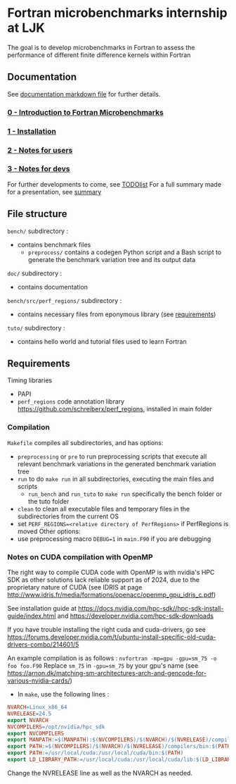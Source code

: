 # Fortran microbenchmarks internship at LJK
The goal is to develop microbenchmarks in Fortran to assess the performance of different finite difference kernels within Fortran
## Documentation
See [documentation markdown file](doc/main.md) for further details.

### [0 - Introduction to Fortran Microbenchmarks](doc/00_introduction.md)
### [1 - Installation](doc/01_installation.md)
### [2 - Notes for users](doc/02_user.md)
### [3 - Notes for devs](doc/03_dev.md)

For further developments to come, see [TODOlist](doc/04_todolist_dev.md)
For a full summary made for a presentation, see [summary](doc/05_full_presentation.md)

## File structure
``bench/`` subdirectory :
- contains benchmark files
    - ``preprocess/`` contains a codegen Python script and a Bash script to generate the benchmark variation tree and its output data

``doc/`` subdirectory :
- contains documentation

``bench/src/perf_regions/`` subdirectory :
- contains necessary files from eponymous library (see [requirements](#requirements))

``tuto/`` subdirectory :
- contains hello world and tutorial files used to learn Fortran

## Requirements
Timing libraries
- PAPI
- ``perf_regions`` code annotation library https://github.com/schreiberx/perf_regions, installed in main folder

### Compilation

``Makefile`` compiles all subdirectories, and has options:
- ``preprocessing`` or ``pre`` to run preprocessing scripts that execute all relevant benchmark variations in the generated benchmark variation tree
- ``run`` to do ``make run`` in all subdirectories, executing the main files and scripts
    - ``run_bench`` and ``run_tuto`` to ``make run`` specifically the bench folder or the tuto folder
- ``clean`` to clean all executable files and temporary files in the subdirectories from the current OS
- set ``PERF_REGIONS=<relative directory of PerfRegions>`` if PerfRegions is moved
Other options:
- use preprocessing macro ``DEBUG=1`` in ``main.F90`` if you are debugging

### Notes on CUDA compilation with OpenMP
The right way to compile CUDA code with OpenMP is with nvidia's HPC SDK as other solutions lack reliable support as of 2024, due to the proprietary nature of CUDA (see IDRIS at page http://www.idris.fr/media/formations/openacc/openmp_gpu_idris_c.pdf)

See installation guide at https://docs.nvidia.com/hpc-sdk//hpc-sdk-install-guide/index.html and https://developer.nvidia.com/hpc-sdk-downloads

If you have trouble installing the right cuda and cuda-drivers, go see https://forums.developer.nvidia.com/t/ubuntu-install-specific-old-cuda-drivers-combo/214601/5

An example compilation is as follows :
``nvfortran -mp=gpu -gpu=sm_75 -o foo foo.F90``
Replace ``sm_75`` in ``-gpu=sm_75`` by your gpu's name (see https://arnon.dk/matching-sm-architectures-arch-and-gencode-for-various-nvidia-cards/)

- In ``make``, use the following lines :
```makefile
NVARCH=Linux_x86_64
NVRELEASE=24.5
export NVARCH
NVCOMPILERS=/opt/nvidia/hpc_sdk
export NVCOMPILERS
export MANPATH:=$(MANPATH):$(NVCOMPILERS)/$(NVARCH)/$(NVRELEASE)/compilers/man
export PATH:=$(NVCOMPILERS)/$(NVARCH)/$(NVRELEASE)/compilers/bin:$(PATH)
export PATH:=/usr/local/cuda:/usr/local/cuda/bin:$(PATH)
export LD_LIBRARY_PATH:=/usr/local/cuda:/usr/local/cuda/lib:$(LD_LIBRARY_PATH)
```
Change the NVRELEASE line as well as the NVARCH as needed.